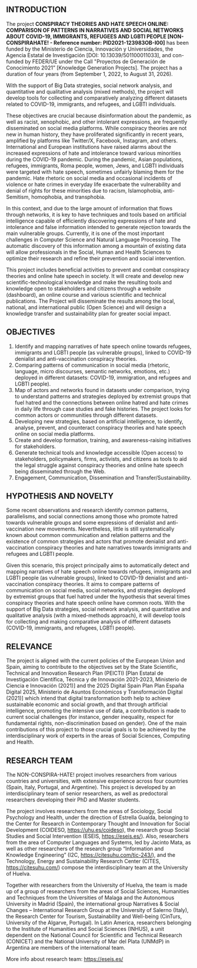 ## INTRODUCTION

The project **CONSPIRACY THEORIES AND HATE SPEECH ONLINE: COMPARISON OF PATTERNS IN NARRATIVES AND SOCIAL NETWORKS ABOUT COVID-19, IMMIGRANTS, REFUGEES AND LGBTI PEOPLE [NON-CONSPIRAHATE! - Reference number: PID2021-123983OB-I00]** has been funded by the Ministerio de Ciencia, Innovación y Universidades, the Agencia Estatal de Investigación [DOI: 10.13039/501100011033], and con-funded by FEDER/UE under the Call "Proyectos de Generación de Conocimiento 2021” [Knowledge Generation Projects]. The project has a duration of four years (from September 1, 2022, to August 31, 2026). 

With the support of Big Data strategies, social network analysis, and quantitative and qualitative analysis (mixed methods), the project will develop tools for collecting and comparatively analyzing different datasets related to COVID-19, immigrants, and refugees, and LGBTI individuals. 

These objectives are crucial because disinformation about the pandemic, as well as racist, xenophobic, and other intolerant expressions, are frequently disseminated on social media platforms. While conspiracy theories are not new in human history, they have proliferated significantly in recent years, amplified by platforms like Twitter/X, Facebook, Instagram, and others. International and European institutions have raised alarms about the increased expressions of hate and intolerance toward various minorities during the COVID-19 pandemic. During the pandemic, Asian populations, refugees, immigrants, Roma people, women, Jews, and LGBTI individuals were targeted with hate speech, sometimes unfairly blaming them for the pandemic. Hate rhetoric on social media and occasional incidents of violence or hate crimes in everyday life exacerbate the vulnerability and denial of rights for these minorities due to racism, Islamophobia, anti-Semitism, homophobia, and transphobia. 

In this context, and due to the large amount of information that flows through networks, it is key to have techniques and tools based on artificial intelligence capable of efficiently discovering expressions of hate and intolerance and false information intended to generate rejection towards the main vulnerable groups. Currently, it is one of the most important challenges in Computer Science and Natural Language Processing. The automatic discovery of this information among a mountain of existing data will allow professionals in the Social, Human and Health Sciences to optimize their research and refine their prevention and social intervention.

This project includes beneficial activities to prevent and combat conspiracy theories and online hate speech in society. It will create and develop new scientific-technological knowledge and make the resulting tools and knowledge open to stakeholders and citizens through a website (dashboard), an online course and various scientific and technical publications. The Project will disseminate the results among the local, national, and international public (Open Science) and will design a knowledge transfer and sustainability plan for greater social impact.

## OBJECTIVES 

1. Identify and mapping narratives of hate speech online towards refugees, immigrants and LGBTI people (as vulnerable groups), linked to COVID-19 denialist and anti-vaccination conspiracy theories.
2. Comparing patterns of communication in social media (rhetoric, language, micro discourses, semantic networks, emotions, etc.) deployed in different datasets: COVID-19, immigration, and refugees and LGBTI people).
3. Map of actors and networks found in datasets under comparison, trying to understand patterns and strategies deployed by extremist groups that fuel hatred and the connections between online hatred and hate crimes in daily life through case studies and fake histories. The project looks for common actors or communities through different datasets.
4. Developing new strategies, based on artificial intelligence, to identify, analyse, prevent, and counteract conspiracy theories and hate speech online on social media platforms.
5. Create and develop formation, training, and awareness-raising initiatives for stakeholders.
6. Generate technical tools and knowledge accessible (Open access) to stakeholders, policymakers, firms, activists, and citizens as tools to aid the legal struggle against conspiracy theories and online hate speech being disseminated through the Web. 
7. Engagement, Communication, Dissemination and Transfer/Sustainability.

## HYPOTHESIS AND NOVELTY

Some recent observations and research identify common patterns, parallelisms, and social connections among those who promote hatred towards vulnerable groups and some expressions of denialist and anti-vaccination new movements. Nevertheless, little is still systematically known about common communication and relation patterns and the existence of common strategies and actors that promote denialist and anti-vaccination conspiracy theories and hate narratives towards immigrants and refugees and LGBTI people.  

Given this scenario, this project principally aims to automatically detect and mapping narratives of hate speech online towards refugees, immigrants and LGBTI people (as vulnerable groups), linked to COVID-19 denialist and anti-vaccination conspiracy theories. It aims to compare patterns of communication on social media, social networks, and strategies deployed by extremist groups that fuel hatred under the hypothesis that several times conspiracy theories and hate speech online have common roots. With the support of Big Data strategies, social network analysis, and quantitative and qualitative analysis (with a mixed-methods approach), it will develop tools for collecting and making comparative analysis of different datasets (COVID-19, immigrants, and refugees, LGBTI people). 


## RELEVANCE

The project is aligned with the current policies of the European Union and Spain, aiming to contribute to the objectives set by the State Scientific, Technical and Innovation Research Plan (PEICTI) [Plan Estatal de Investigación Científica, Técnica y de Innovación 2021-2023, Ministerio de Ciencia e Innovación (2021)] and the 2025 Digital Spain Plan Plan España Digital 2025, Ministerio de Asuntos Económicos y Transformación Digital (2021)] which intend that digital transformation both help to achieve sustainable economic and social growth, and that through artificial intelligence, promoting the intensive use of data, a contribution is made to current social challenges (for instance, gender inequality, respect for fundamental rights, non-discrimination based on gender). One of the main contributions of this project to those crucial goals is to be achieved by the interdisciplinary work of experts in the areas of Social Sciences, Computing and Health.

## RESEARCH TEAM

The NON-CONSPIRA-HATE! project involves researchers from various countries and universities, with extensive experience across four countries (Spain, Italy, Portugal, and Argentine). This project is developed by an interdisciplinary team of senior researchers, as well as predoctoral researchers developing their PhD and Master students.

The project involves researchers from the areas of Sociology, Social Psychology and Health, under the direction of Estrella Gualda, belonging to the Center for Research in Contemporary Thought and Innovation for Social Development (COIDESO, https://uhu.es/coideso), the research group Social Studies and Social Intervention (ESEIS, https://eseis.es/). Also, researchers from the area of Computer Languages and Systems, led by Jacinto Mata, as well as other researchers of the research group “Information and Knowledge Engineering” (I2C, https://citesuhu.com/tic-243/), and the Technology, Energy and Sustainability Research Center (CITES, https://citesuhu.com/) compose the interdisciplinary  team at the University of Huelva. 

Together with researchers from the University of Huelva, the team is made up of a group of researchers from the areas of Social Sciences, Humanities and Techniques from the Universities of Malaga and the Autonomous University in Madrid (Spain), the international group Narratives & Social Changes – International Research Group at the University of Salerno (Italy), the Research Center for Tourism, Sustainability and Well-being (CinTurs, University of the Algarve, Portugal). In Latin America, researchers belonging to the Institute of Humanities and Social Sciences (INHUS), a unit dependent on the National Council for Scientific and Technical Research (CONICET) and the National University of Mar del Plata (UNMdP) in Argentina are members of the international team.

More info about research team: https://eseis.es/


